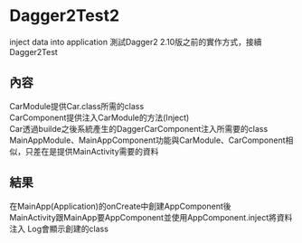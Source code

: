 # Dagger2Test2
inject data into application 
測試Dagger2 2.10版之前的實作方式，接續Dagger2Test

## 內容 ##
CarModule提供Car.class所需的class  
CarComponent提供注入CarModule的方法(Inject)  
Car透過builde之後系統產生的DaggerCarComponent注入所需要的class 
MainAppModule、MainAppComponent功能與CarModule、CarComponent相似，只差在是提供MainActivity需要的資料

## 結果 ##
在MainApp(Application)的onCreate中創建AppComponent後  
MainActivity跟MainApp要AppComponent並使用AppComponent.inject將資料注入 
Log會顯示創建的class
